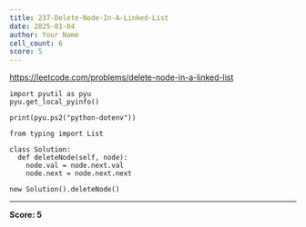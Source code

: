 ```yaml
---
title: 237-Delete-Node-In-A-Linked-List
date: 2025-01-04
author: Your Name
cell_count: 6
score: 5
---
```


https://leetcode.com/problems/delete-node-in-a-linked-list


```
import pyutil as pyu
pyu.get_local_pyinfo()
```


```
print(pyu.ps2("python-dotenv"))
```


```
from typing import List
```


```
class Solution:
  def deleteNode(self, node):
    node.val = node.next.val
    node.next = node.next.next
```


```
new Solution().deleteNode()
```


---
**Score: 5**